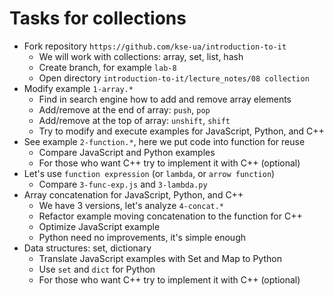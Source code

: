 # Tasks for collections

- Fork repository `https://github.com/kse-ua/introduction-to-it`
  - We will work with collections: array, set, list, hash
  - Create branch, for example `lab-8`
  - Open directory `introduction-to-it/lecture_notes/08 collection`
- Modify example `1-array.*`
  - Find in search engine how to add and remove array elements
  - Add/remove at the end of array: `push`, `pop`
  - Add/remove at the top of array: `unshift`, `shift`
  - Try to modify and execute examples for JavaScript, Python, and C++
- See example `2-function.*`, here we put code into function for reuse
  - Compare JavaScript and Python examples
  - For those who want C++ try to implement it with C++ (optional)
- Let's use `function expression` (or `lambda`, or `arrow function`)
  - Compare `3-func-exp.js` and `3-lambda.py`
- Array concatenation for JavaScript, Python, and C++
  - We have 3 versions, let's analyze `4-concat.*`
  - Refactor example moving concatenation to the function for C++
  - Optimize JavaScript example
  - Python need no improvements, it's simple enough
- Data structures: set, dictionary
  - Translate JavaScript examples with Set and Map to Python
  - Use `set` and `dict` for Python
  - For those who want C++ try to implement it with C++ (optional)
